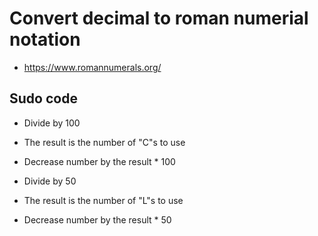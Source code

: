 Convert decimal to roman numerial notation
==========================================

  * https://www.romannumerals.org/
  
Sudo code
---------
  * Divide by 100
  * The result is the number of "C"s to use
  * Decrease number by the result * 100

  * Divide by 50
  * The result is the number of "L"s to use
  * Decrease number by the result * 50

